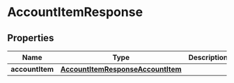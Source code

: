 

# AccountItemResponse

## Properties

Name | Type | Description | Notes
------------ | ------------- | ------------- | -------------
**accountItem** | [**AccountItemResponseAccountItem**](AccountItemResponseAccountItem.md) |  | 



